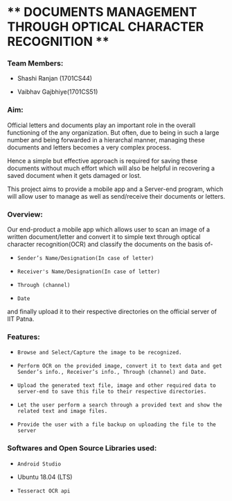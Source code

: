 
# ** DOCUMENTS MANAGEMENT THROUGH OPTICAL CHARACTER  RECOGNITION **


### Team Members:

*  Shashi Ranjan (1701CS44)

* Vaibhav Gajbhiye(1701CS51)

 

### Aim:

 

Official letters and documents play an important role in the overall functioning of the any organization. But often, due to being in such a large number and being forwarded in a hierarchal manner, managing these documents and letters becomes a very complex process.

 

Hence a simple but effective approach is required for saving these documents without much effort which will also be helpful in recovering a saved document when it gets damaged or lost.

This project aims to provide a mobile app and a Server-end program, which will allow user to manage as well as send/receive their documents or letters.

 

### Overview:

 

Our end-product a mobile app which allows user to scan an image of a written document/letter and convert it to simple text through optical character recognition(OCR) and classify the documents on the basis of-

*	  Sender’s Name/Designation(In case of letter)
*	  Receiver's Name/Designation(In case of letter)

*	  Through (channel)

*	  Date

and finally upload it to their respective directories on the official server of IIT Patna.

 

### Features:

 

*	  Browse and Select/Capture the image to be recognized.

*	  Perform OCR on the provided image, convert it to text data and get Sender’s info., Receiver’s info., Through (channel) and Date.

 

 

*	  Upload the generated text file, image and other required data to server-end to save this file to their respective directories.

*	  Let the user perform a search through a provided text and show the related text and image files.

*	  Provide the user with a file backup on uploading the file to the server

 

 

### Softwares and Open Source Libraries used:

*	  Android Studio
* Ubuntu 18.04 (LTS)
*	  Tesseract OCR api

 

 

 

 


